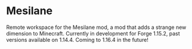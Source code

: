 # Mesilane
Remote workspace for the Mesilane mod,
a mod that adds a strange new dimension to Minecraft.
Currently in development for Forge 1.15.2, past versions available on 1.14.4.
Coming to 1.16.4 in the future!
